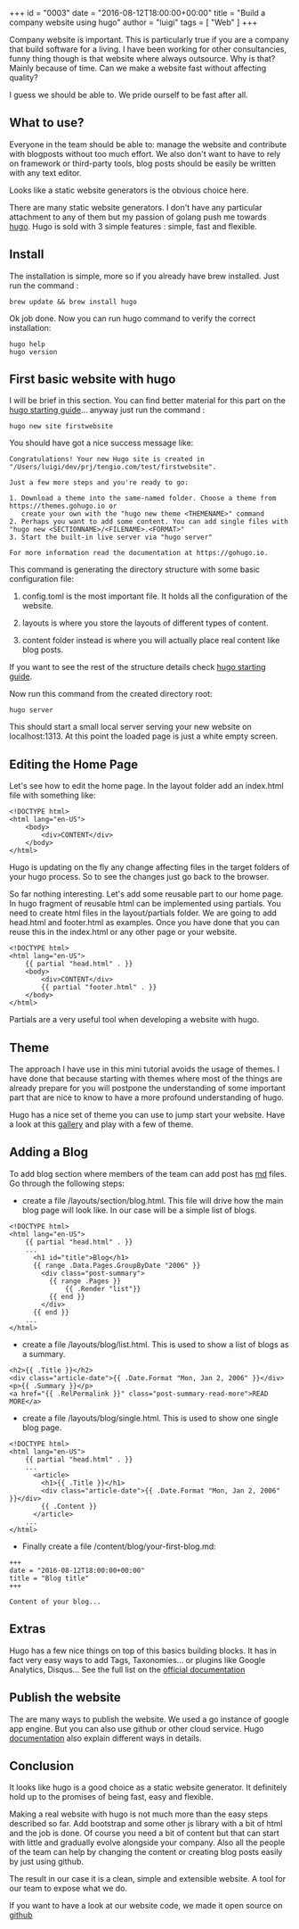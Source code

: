 +++
id = "0003"
date = "2016-08-12T18:00:00+00:00"
title = "Build a company website using hugo"
author = "luigi"
tags = [ "Web" ]
+++

Company website is important. This is particularly true if you are a company that build software for a living. I have been working for other consultancies, funny thing though is that website where always outsource. Why is that? Mainly because of time. Can we make a website fast without affecting quality?

I guess we should be able to. We pride ourself to be fast after all.

## What to use?

Everyone in the team should be able to: manage the website and contribute with blogposts without too much effort. We also don't want to have to rely on framework or third-party tools, blog posts should be easily be written with any text editor.

Looks like a static website generators is the obvious choice here.

There are many static website generators. I don't have any particular attachment to any of them but my passion of golang push me towards [hugo](https://gohugo.io). Hugo is sold with 3 simple features : simple, fast and flexible.

## Install

The installation is simple, more so if you already have brew installed. Just run the command :

```
brew update && brew install hugo
```

Ok job done. Now you can run hugo command to verify the correct installation:

```
hugo help
hugo version
```

## First basic website with hugo

I will be brief in this section. You can find better material for this part on the [hugo starting guide](https://gohugo.io/overview/quickstart)... anyway just run the command :

```
hugo new site firstwebsite
```

You should have got a nice success message like:

```
Congratulations! Your new Hugo site is created in "/Users/luigi/dev/prj/tengio.com/test/firstwebsite".

Just a few more steps and you're ready to go:

1. Download a theme into the same-named folder. Choose a theme from https://themes.gohugo.io or
   create your own with the "hugo new theme <THEMENAME>" command
2. Perhaps you want to add some content. You can add single files with "hugo new <SECTIONNAME>/<FILENAME>.<FORMAT>"
3. Start the built-in live server via "hugo server"

For more information read the documentation at https://gohugo.io.
```

This command is generating the directory structure with some basic configuration file:

1. config.toml is the most important file. It holds all the configuration of the website.

2. layouts is where you store the layouts of different types of content.

3. content folder instead is where you will actually place real content like blog posts.

If you want to see the rest of the structure details check [hugo starting guide](https://gohugo.io/overview/quickstart).

Now run this command from the created directory root:

```
hugo server
```

This should start a small local server serving your new website on localhost:1313. At this point the loaded page is just a white empty screen.

## Editing the Home Page

Let's see how to edit the home page. In the layout folder add an index.html file with something like:

```
<!DOCTYPE html>
<html lang="en-US">
    <body>
        <div>CONTENT</div>
    </body>
</html>
```

Hugo is updating on the fly any change affecting files in the target folders of your hugo process. So to see the changes just go back to the browser.

So far nothing interesting. Let's add some reusable part to our home page. In hugo fragment of reusable html can be implemented using partials. You need to create html files in the layout/partials folder. We are going to add head.html and footer.html as examples. Once you have done that you can reuse this in the index.html or any other page or your website.

```
<!DOCTYPE html>
<html lang="en-US">
    {{ partial "head.html" . }}
    <body>
        <div>CONTENT</div>
        {{ partial "footer.html" . }}
    </body>
</html>
```

Partials are a very useful tool when developing a website with hugo.  

## Theme

The approach I have use in this mini tutorial avoids the usage of themes. I have done that because starting with themes where most of the things are already prepare for you will postpone the understanding of some important part that are nice to know to have a more profound understanding of hugo.   

Hugo has a nice set of theme you can use to jump start your website. Have a look at this [gallery](http://themes.gohugo.io/) and play with a few of theme.

## Adding a Blog

To add blog section where members of the team can add post has [md](https://guides.github.com/features/mastering-markdown/) files. Go through the following steps:

* create a file /layouts/section/blog.html. This file will drive how the main blog page will look like. In our case will be a simple list of blogs.

```
<!DOCTYPE html>
<html lang="en-US">
    {{ partial "head.html" . }}
    ...        
      <h1 id="title">Blog</h1>
      {{ range .Data.Pages.GroupByDate "2006" }}
        <div class="post-summary">
          {{ range .Pages }}
              {{ .Render "list"}}
          {{ end }}
        </div>
      {{ end }}
    ...
</html>
```

* create a file /layouts/blog/list.html. This is used to show a list of blogs as a summary.

```
<h2>{{ .Title }}</h2>
<div class="article-date">{{ .Date.Format "Mon, Jan 2, 2006" }}</div>
<p>{{ .Summary }}</p>
<a href="{{ .RelPermalink }}" class="post-summary-read-more">READ MORE</a>
```

* create a file /layouts/blog/single.html. This is used to show one single blog page.

```
<!DOCTYPE html>
<html lang="en-US">
    {{ partial "head.html" . }}
    ...        
      <article>
        <h1>{{ .Title }}</h1>
        <div class="article-date">{{ .Date.Format "Mon, Jan 2, 2006" }}</div>
        {{ .Content }}
      </article>
    ...
</html>
```

* Finally create a file /content/blog/your-first-blog.md:

```
+++
date = "2016-08-12T18:00:00+00:00"
title = "Blog title"
+++

Content of your blog...
```

## Extras

Hugo has a few nice things on top of this basics building blocks. It has in fact very easy ways to add Tags, Taxonomies... or plugins like Google Analytics, Disqus... See the full list on the [official documentation](https://gohugo.io/extras/analytics/)

## Publish the website

The are many ways to publish the website. We used a go instance of google app engine. But you can also use github or other cloud service. Hugo [documentation](https://gohugo.io/tutorials/github-pages-blog/) also explain different ways in details.

## Conclusion

It looks like hugo is a good choice as a static website generator. It definitely hold up to the promises of being fast, easy and flexible.

Making a real website with hugo is not much more than the easy steps described so far. Add bootstrap and some other js library with a bit of html and the job is done. Of course you need a bit of content but that can start with little and gradually evolve alongside your company. Also all the people of the team can help by changing the content or creating blog posts easily by just using github.

The result in our case it is a clean, simple and extensible website. A tool for our team to expose what we do.

If you want to have a look at our website code, we made it open source on [github](https://github...)
